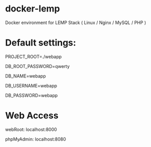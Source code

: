 # docker-lemp
Docker environment for LEMP Stack ( Linux / Nginx / MySQL / PHP )

# Default settings:

PROJECT_ROOT=./webapp

DB_ROOT_PASSWORD=qwerty

DB_NAME=webapp

DB_USERNAME=webapp

DB_PASSWORD=webapp

# Web Access
webRoot: localhost:8000

phpMyAdmin: localhost:8080

